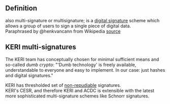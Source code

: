 ## Definition

also multi-signature or multisignature; is a [digital signature](https://en.wikipedia.org/wiki/Digital_signature) scheme which allows a group of users to sign a single piece of digital data.\
Paraphrased by @henkvancann from Wikipedia [source](https://en.wikipedia.org/wiki/Multisignature)

## KERI multi-signatures

The KERI team has conceptually chosen for minimal sufficient means and so-called _dumb crypto_: "'Dumb technology' is freely available, understandable to everyone and easy to implement. In our case: just hashes and digital signatures."

KERI has thresholded set of [non-repudiable](non-repudiable.md) signatures.\
KERI's CESR, and therefore KERI and ACDC is extensible with the latest more sophisticated multi-signature schemes like Schnorr signatures.
